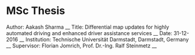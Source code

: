 # MSc Thesis
Author: Aakash Sharma __
Title: Differential map updates for highly automated driving and enhanced driver assistance services __
Date: 31-12-2016 __
Institution: Technische Universität Darmstadt, Darmstadt, Germany __
Supervisor: Florian Jomrich, Prof. Dr.-Ing. Ralf Steinmetz __
